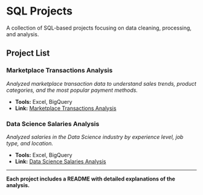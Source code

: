 # SQL Projects  

A collection of SQL-based projects focusing on data cleaning, processing, and analysis.  

## Project List  

### **Marketplace Transactions Analysis**  
*Analyzed marketplace transaction data to understand sales trends, product categories, and the most popular payment methods.*  
- **Tools:** Excel, BigQuery  
- **Link:** [Marketplace Transactions Analysis](https://github.com/dyonsetio21/data_analytics_portfolio/tree/main/sql_projects/Marketplace_Transactions)  

### **Data Science Salaries Analysis**  
*Analyzed salaries in the Data Science industry by experience level, job type, and location.*  
- **Tools:** Excel, BigQuery
- **Link:** [Data Science Salaries Analysis](https://github.com/dyonsetio21/data_analytics_portfolio/tree/main/sql_projects/Data_Science_Salaries)  

---
**Each project includes a README with detailed explanations of the analysis.**  
